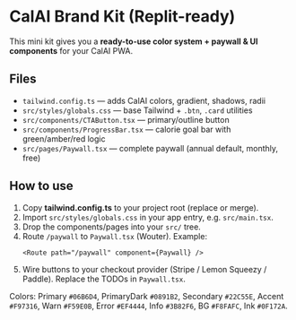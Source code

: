 # CalAI Brand Kit (Replit-ready)

This mini kit gives you a **ready-to-use color system + paywall & UI components** for your CalAI PWA.

## Files
- `tailwind.config.ts` — adds CalAI colors, gradient, shadows, radii
- `src/styles/globals.css` — base Tailwind + `.btn`, `.card` utilities
- `src/components/CTAButton.tsx` — primary/outline button
- `src/components/ProgressBar.tsx` — calorie goal bar with green/amber/red logic
- `src/pages/Paywall.tsx` — complete paywall (annual default, monthly, free)

## How to use
1. Copy **tailwind.config.ts** to your project root (replace or merge).
2. Import `src/styles/globals.css` in your app entry, e.g. `src/main.tsx`.
3. Drop the components/pages into your `src/` tree.
4. Route `/paywall` to `Paywall.tsx` (Wouter). Example:
   ```tsx
   <Route path="/paywall" component={Paywall} />
   ```
5. Wire buttons to your checkout provider (Stripe / Lemon Squeezy / Paddle). Replace the TODOs in `Paywall.tsx`.

Colors: Primary `#06B6D4`, PrimaryDark `#0891B2`, Secondary `#22C55E`, Accent `#F97316`, Warn `#F59E0B`, Error `#EF4444`, Info `#3B82F6`, BG `#F8FAFC`, Ink `#0F172A`.
